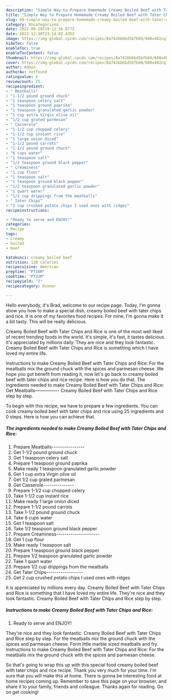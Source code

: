 ```yaml
---
description: "Simple Way to Prepare Homemade Creamy Boiled Beef with Tater Chips and Rice"
title: "Simple Way to Prepare Homemade Creamy Boiled Beef with Tater Chips and Rice"
slug: 69-simple-way-to-prepare-homemade-creamy-boiled-beef-with-tater-chips-and-rice
category: Uncategorized
date: 2022-09-20T19:13:56.877Z
date: 2022-12-30T23:14:02.435Z
image: https://img-global.cpcdn.com/recipes/8a7426b6bd5bfb60/680x482cq70/creamy-boiled-beef-with-tater-chips-and-rice-recipe-main-photo.jpg
hideToc: false
enableToc: true
enableTocContent: false
thumbnail: https://img-global.cpcdn.com/recipes/8a7426b6bd5bfb60/680x482cq70/creamy-boiled-beef-with-tater-chips-and-rice-recipe-main-photo.jpg
cover: https://img-global.cpcdn.com/recipes/8a7426b6bd5bfb60/680x482cq70/creamy-boiled-beef-with-tater-chips-and-rice-recipe-main-photo.jpg
author: Admin
authorAv: notfound
ratingvalue: 4
reviewcount: 25
recipeingredient:
- " Meatballs"
- "1-1/2 pound ground chuck"
- "1 teaspoon celery salt"
- "1 teaspoon ground paprika"
- "1 teaspoon granulated garlic powder"
- "1 cup extra Virgin olive oil"
- "1/2 cup grated parmesan"
- " Casserole"
- "1-1/2 cup chopped celery"
- "1-1/2 cup instant rice"
- "1 large onion diced"
- "1-1/2 pound carrots"
- "1-1/2 pound ground chuck"
- "6 cups water"
- "1 teaspoon salt"
- "1/2 teaspoon ground black pepper"
- " Creaminess"
- "1 cup flour"
- "1 teaspoon salt"
- "1 teaspoon ground black pepper"
- "1/2 teaspoon granulated garlic powder"
- "1 quart water"
- "1/2 cup drippings from the meatballs"
- " Tater Chips"
- "2 cup crushed potato chips I used ones with ridges"
recipeinstructions:

- "Ready to serve and ENJOY!"
categories:
- Recipe
tags:
- creamy
- boiled
- beef

katakunci: creamy boiled beef 
nutrition: 120 calories
recipecuisine: American
preptime: "PT16M"
cooktime: "PT32M"
recipeyield: "2"
recipecategory: Dinner

---
```



Hello everybody, it's Brad, welcome to our recipe page. Today, I'm gonna show you how to make a special dish, creamy boiled beef with tater chips and rice. It is one of my favorites food recipes. For mine, I'm gonna make it a bit tasty. This will be really delicious.

Creamy Boiled Beef with Tater Chips and Rice is one of the most well liked of recent trending foods in the world. It's simple, it's fast, it tastes delicious. It's appreciated by millions daily. They are nice and they look fantastic. Creamy Boiled Beef with Tater Chips and Rice is something which I have loved my entire life.

Instructions to make Creamy Boiled Beef with Tater Chips and Rice: For the meatballs mix the ground chuck with the spices and parmesan cheese. We hope you got benefit from reading it, now let&#39;s go back to creamy boiled beef with tater chips and rice recipe. Here is how you do that. The ingredients needed to make Creamy Boiled Beef with Tater Chips and Rice: Get Meatballs—————- Creamy Boiled Beef with Tater Chips and Rice step by step.


To begin with this recipe, we have to prepare a few ingredients. You can cook creamy boiled beef with tater chips and rice using 25 ingredients and 0 steps. Here is how you can achieve that.

<!--inarticleads1-->

##### The ingredients needed to make Creamy Boiled Beef with Tater Chips and Rice:

1. Prepare  Meatballs----------------
1. Get 1-1/2 pound ground chuck
1. Get 1 teaspoon celery salt
1. Prepare 1 teaspoon ground paprika
1. Make ready 1 teaspoon granulated garlic powder
1. Get 1 cup extra Virgin olive oil
1. Get 1/2 cup grated parmesan
1. Get  Casserole---------------
1. Prepare 1-1/2 cup chopped celery
1. Take 1-1/2 cup instant rice
1. Make ready 1 large onion diced
1. Prepare 1-1/2 pound carrots
1. Take 1-1/2 pound ground chuck
1. Take 6 cups water
1. Get 1 teaspoon salt
1. Take 1/2 teaspoon ground black pepper
1. Prepare  Creaminess---------------------
1. Get 1 cup flour
1. Make ready 1 teaspoon salt
1. Prepare 1 teaspoon ground black pepper
1. Prepare 1/2 teaspoon granulated garlic powder
1. Take 1 quart water
1. Prepare 1/2 cup drippings from the meatballs
1. Get  Tater Chips------------------
1. Get 2 cup crushed potato chips I used ones with ridges


It is appreciated by millions every day. Creamy Boiled Beef with Tater Chips and Rice is something that I have loved my entire life. They&#39;re nice and they look fantastic. Creamy Boiled Beef with Tater Chips and Rice step by step. 

<!--inarticleads2-->

##### Instructions to make Creamy Boiled Beef with Tater Chips and Rice:


1. Ready to serve and ENJOY!

They&#39;re nice and they look fantastic. Creamy Boiled Beef with Tater Chips and Rice step by step. For the meatballs mix the ground chuck with the spices and parmesan cheese. Form little marble sized meatballs and fry. Instructions to make Creamy Boiled Beef with Tater Chips and Rice: For the meatballs mix the ground chuck with the spices and parmesan cheese. 

So that's going to wrap this up with this special food creamy boiled beef with tater chips and rice recipe. Thank you very much for your time. I'm sure that you will make this at home. There is gonna be interesting food at home recipes coming up. Remember to save this page on your browser, and share it to your family, friends and colleague. Thanks again for reading. Go on get cooking!
